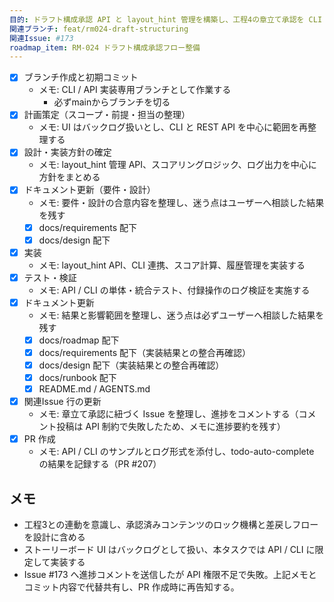 ```yaml
---
目的: ドラフト構成承認 API と layout_hint 管理を構築し、工程4の章立て承認を CLI / API ベースで確実化する
関連ブランチ: feat/rm024-draft-structuring
関連Issue: #173
roadmap_item: RM-024 ドラフト構成承認フロー整備
---
```


- [x] ブランチ作成と初期コミット
  - メモ: CLI / API 実装専用ブランチとして作業する
    - 必ずmainからブランチを切る
- [x] 計画策定（スコープ・前提・担当の整理）
  - メモ: UI はバックログ扱いとし、CLI と REST API を中心に範囲を再整理する
- [x] 設計・実装方針の確定
  - メモ: layout_hint 管理 API、スコアリングロジック、ログ出力を中心に方針をまとめる
- [x] ドキュメント更新（要件・設計）
  - メモ: 要件・設計の合意内容を整理し、迷う点はユーザーへ相談した結果を残す
  - [x] docs/requirements 配下
  - [x] docs/design 配下
- [x] 実装
  - メモ: layout_hint API、CLI 連携、スコア計算、履歴管理を実装する
- [x] テスト・検証
  - メモ: API / CLI の単体・統合テスト、付録操作のログ検証を実施する
- [x] ドキュメント更新
  - メモ: 結果と影響範囲を整理し、迷う点は必ずユーザーへ相談した結果を残す
  - [x] docs/roadmap 配下
  - [x] docs/requirements 配下（実装結果との整合再確認）
  - [x] docs/design 配下（実装結果との整合再確認）
  - [x] docs/runbook 配下
  - [x] README.md / AGENTS.md
- [x] 関連Issue 行の更新
  - メモ: 章立て承認に紐づく Issue を整理し、進捗をコメントする（コメント投稿は API 制約で失敗したため、メモに進捗要約を残す）
- [x] PR 作成
  - メモ: API / CLI のサンプルとログ形式を添付し、todo-auto-complete の結果を記録する（PR #207）

## メモ
- 工程3との連動を意識し、承認済みコンテンツのロック機構と差戻しフローを設計に含める
- ストーリーボード UI はバックログとして扱い、本タスクでは API / CLI に限定して実装する
- Issue #173 へ進捗コメントを送信したが API 権限不足で失敗。上記メモとコミット内容で代替共有し、PR 作成時に再告知する。
